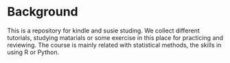 # Background

This is a repository for kindle and susie studing. We collect different tutorials, studying matarials or some exercise in this place for practicing and reviewing.
The course is mainly related with statistical methods, the skills in using R or Python.
